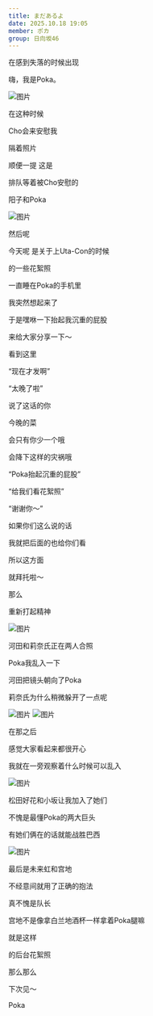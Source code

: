 ```yaml
---
title: まだあるよ
date: 2025.10.18 19:05
member: ポカ
group: 日向坂46
---
```


在感到失落的时候出现

嗨，我是Poka。

![图片](https://cdn.hinatazaka46.com/files/14/diary/official/member/S__91471949_0.jpg)

在这种时候

Cho会来安慰我

隔着照片


顺便一提 这是

排队等着被Cho安慰的

阳子和Poka

![图片](https://cdn.hinatazaka46.com/files/14/diary/official/member/S__91471943.jpg)

然后呢

今天呢 是关于上Uta-Con的时候

的一些花絮照

一直睡在Poka的手机里

我突然想起来了

于是嘿咻一下抬起我沉重的屁股

来给大家分享一下～


看到这里

“现在才发啊”

“太晚了啦”

说了这话的你


今晚的菜

会只有你少一个哦

会降下这样的灾祸哦


“Poka抬起沉重的屁股”

“给我们看花絮照”

“谢谢你～”

如果你们这么说的话

我就把后面的也给你们看

所以这方面

就拜托啦～


那么

重新打起精神

![图片](https://cdn.hinatazaka46.com/files/14/diary/official/member/S__91471945_0.jpg)

河田和莉奈氏正在两人合照

Poka我乱入一下

河田把镜头朝向了Poka

莉奈氏为什么稍微躲开了一点呢

![图片](https://cdn.hinatazaka46.com/files/14/diary/official/member/S__91471946_0.jpg)
![图片](https://cdn.hinatazaka46.com/files/14/diary/official/member/S__91471947_0.jpg)

在那之后

感觉大家看起来都很开心

我就在一旁观察着什么时候可以乱入

![图片](https://cdn.hinatazaka46.com/files/14/diary/official/member/S__91471948_0.jpg)

松田好花和小坂让我加入了她们

不愧是最懂Poka的两大巨头

有她们俩在的话就能战胜巴西


![图片](https://cdn.hinatazaka46.com/files/14/diary/official/member/S__91471950_0.jpg)

最后是未来虹和宫地

不经意间就用了正确的抱法

真不愧是队长

宫地不是像拿白兰地酒杯一样拿着Poka腿嘛


就是这样

的后台花絮照


那么那么

下次见～

Poka